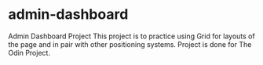 # admin-dashboard
Admin Dashboard Project
This project is to practice using Grid for layouts of the page and in pair with other positioning systems.
Project is done for The Odin Project.